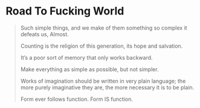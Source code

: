 # Road To Fucking World

> Such simple things, and we make of them something so complex it defeats us, Almost.
>
> Counting is the religion of this generation, its hope and salvation.
>
> It’s a poor sort of memory that only works backward.
>
> Make everything as simple as possible, but not simpler.
>
> Works of imagination should be written in very plain language; the more purely imaginative they are, the more necessary it is to be plain.
>
> Form ever follows function.
> Form IS function.